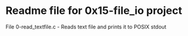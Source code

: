# Readme file for 0x15-file_io project

File 0-read_textfile.c - Reads text file and prints it to POSIX stdout
